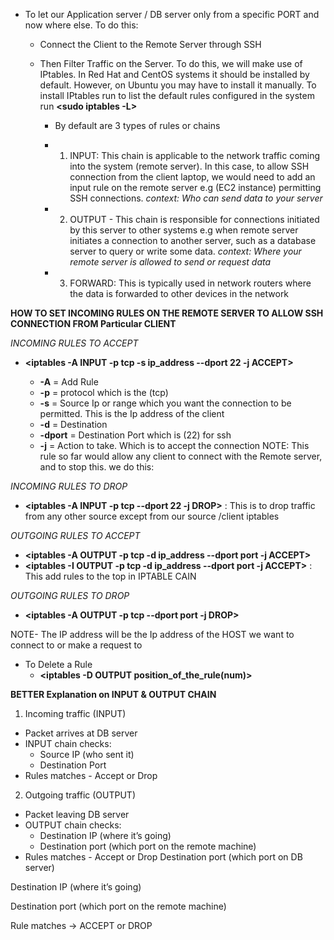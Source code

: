 * To let our Application server / DB server only from a specific PORT and now where else. To do this:
  - Connect the Client to the Remote Server through SSH
  
  - Then Filter Traffic on the Server. To do this, we will make use of IPtables. In Red Hat and CentOS systems it should be installed by default. However, on Ubuntu you may have to install it manually. To install IPtables run **<sudo apt install iptables>** to list the default rules configured in the system run **<sudo iptables -L>**
    - By default are 3 types of rules or chains
    - 1. INPUT: This chain is applicable to the network traffic coming into the system (remote server). In this case, to allow SSH connection from the client laptop, we would need to add an input rule on the remote server e.g (EC2 instance) permitting SSH connections. *context: Who can send data to your server*
  
    - 2. OUTPUT - This chain is responsible for connections initiated by this server to other systems e.g when remote server initiates a connection to another server, such as a database server to query or write some data. *context: Where your remote server is allowed to send or request data*
  
    - 3. FORWARD: This is typically used in network routers where the data is forwarded to other devices in the network

**HOW TO SET INCOMING RULES ON THE REMOTE SERVER TO ALLOW SSH CONNECTION FROM Particular CLIENT**

*INCOMING RULES TO ACCEPT*

- **<iptables -A INPUT -p tcp -s ip_address --dport 22 -j ACCEPT>**
  
  - **-A** = Add Rule
  - **-p** = protocol which is the (tcp)
  - **-s** = Source Ip or range which you want the connection to be permitted. This is the Ip address of the client
  * **-d** = Destination
  *  **-dport** = Destination Port which is (22) for ssh
  *  **-j** = Action to take. Which is to accept the connection
NOTE: This rule so far would allow any client to connect with the Remote server, and to stop this. we do this:

*INCOMING RULES TO DROP*
- **<iptables -A INPUT -p tcp --dport 22 -j DROP>** : This is to drop traffic from any other source except from our source /client iptables


*OUTGOING RULES TO ACCEPT*
- **<iptables -A OUTPUT -p tcp -d ip_address  --dport port -j ACCEPT>**
- **<iptables -I OUTPUT -p tcp -d ip_address --dport port -j ACCEPT>** : This add rules to the top in IPTABLE CAIN
  
*OUTGOING RULES TO DROP*
 - **<iptables -A OUTPUT -p tcp --dport port -j DROP>**

  
NOTE- The IP address will be the Ip address of the HOST we want to connect to or make a request to
* To Delete a Rule
  - **<iptables -D OUTPUT position_of_the_rule(num)>**

**BETTER Explanation on INPUT & OUTPUT CHAIN**

1. Incoming traffic (INPUT)

  * Packet arrives at DB server
  * INPUT chain checks:
     - Source IP (who sent it)
     - Destination Port
  * Rules matches - Accept or Drop
  
2. Outgoing traffic (OUTPUT)

  * Packet leaving DB server
  * OUTPUT chain checks:
     - Destination IP (where it’s going)
     - Destination port (which port on the remote machine)
  * Rules matches - Accept or Drop
Destination port (which port on DB server)








Destination IP (where it’s going)

Destination port (which port on the remote machine)

Rule matches → ACCEPT or DROP